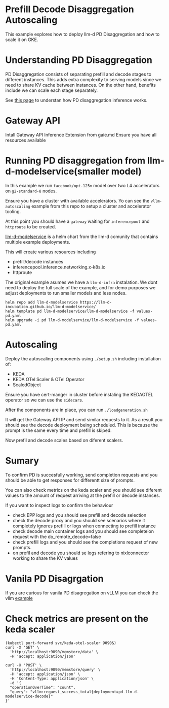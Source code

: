 # Prefill Decode Disaggregation Autoscaling
This example explores how to deploy llm-d PD Disaggregation and how to scale it on GKE.

# Understanding PD Disaggregation 
PD Disaggregation consists of separating prefill and decode stages to different instances. This adds extra complexity to serving models since we need to share KV cache between instances. On the other hand, benefits include we can scale each stage separately.

See [this page](https://github.com/llm-d/llm-d-inference-scheduler/blob/main/docs/dp.md) to understan how PD disaggregation inference works.

# Gateway API
Intall Gateway API Inference Extension from gaie.md
Ensure you have all resources available

# Running PD disaggregation from llm-d-modelservice(smaller model)
In this example we run `facebook/opt-125m` model over two L4 accelerators on `g2-standard-8` nodes. 

Ensure you have a cluster with available accelerators. Yo can see the `vllm-autoscaling` example from this repo to setup a cluster and accelerator tooling.

At this point you should have a `gateway` waiting for `inferencepool` and `httproute` to be created.


[llm-d-modelservice](https://github.com/llm-d-incubation/llm-d-modelservice/tree/main/examples) is a helm chart from the llm-d comunity that contains multiple example deployments.

This will create various resources including
- prefill/decode instances
- inferencepool.inference.networking.x-k8s.io
- httproute

The original example asumes we have a `llm-d-infra` instalation. We dont need to deploy the full scale of the example, and for demo purposes we adjust deployments to run smaller models and less nodes.

```
helm repo add llm-d-modelservice https://llm-d-incubation.github.io/llm-d-modelservice/
helm template pd llm-d-modelservice/llm-d-modelservice -f values-pd.yaml 
helm upgrade -i pd llm-d-modelservice/llm-d-modelservice -f values-pd.yaml 
```

# Autoscaling

Deploy the autoscaling components using `./setup.sh` including installation of:

- KEDA
- KEDA OTel Scaler & OTel Operator
- ScaledObject

Ensure you have cert-manger in cluster before instaling the KEDAOTEL operator so we can use the `sidecar`s.

After the components are in place, you can run `./loadgeneration.sh`

It will get the Gateway API IP and send similar requests to it. 
As a result you should see the decode deployment being scheduled. This is because the prompt is the same every time and prefill is skiped.

Now prefil and decode scales based on diferent scalers. 

# Sumary 

To confirm PD is succesfully working, send completion requests and you should be able to get responses for differentt size of prompts.

You can also check metrics on the keda scaler and you should see diferent values to the amount of request arriving at the prefill or decode instances.

If you want to inspect logs to confirm the behaviour

- check EPP logs and you should see prefill and decode selection
- check the decode proxy and you should see scenarios where it completely ignores prefill or logs when connecting to prefill instance
- check decode main container logs and you should see completeion request with the do_remote_decode=false
- check prefill logs and you should see the completions request of new prompts.
- on prefil and decode you should se logs refering to nixlconnector working to share the KV values

# Vanila PD Disagrgation

If you are curious for vanila PD disagregation on vLLM you can check the vllm [example](https://github.com/vllm-project/vllm/blob/main/examples/online_serving/disaggregated_prefill.sh)

# Check metrics are present on the keda scaler

```
(kubectl port-forward svc/keda-otel-scaler 9090&)
curl -X 'GET' \
  'http://localhost:9090/memstore/data' \
  -H 'accept: application/json'

curl -X 'POST' \
  'http://localhost:9090/memstore/query' \
  -H 'accept: application/json' \
  -H 'Content-Type: application/json' \
  -d '{
  "operationOverTime": "count",
  "query": "vllm:request_success_total{deployment=pd-llm-d-modelservice-decode}"
}'

```